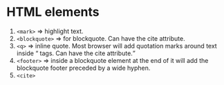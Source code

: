 # HTML elements

1. `<mark>` => highlight text.
2. `<blockquote>` => for blockquote. Can have the cite attribute.
3. `<q>` => inline quote. Most browser will add quotation marks around text inside <q> tags. Can have the cite attribute.
4. `<footer>` => inside a blockquote element at the end of it will add the blockquote footer preceded by a wide hyphen.
5. `<cite>` 